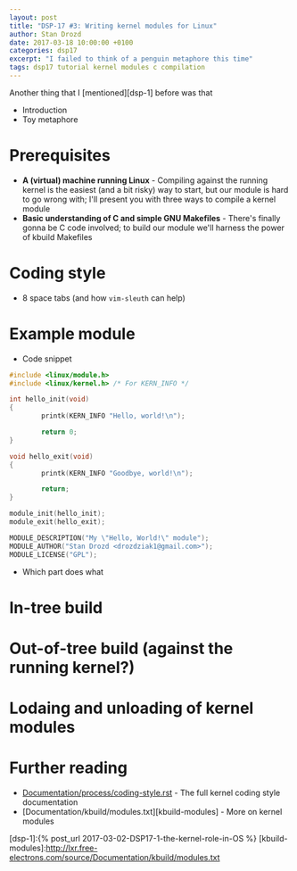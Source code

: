 ```yaml
---
layout: post
title: "DSP-17 #3: Writing kernel modules for Linux"
author: Stan Drozd
date: 2017-03-18 10:00:00 +0100
categories: dsp17
excerpt: "I failed to think of a penguin metaphore this time"
tags: dsp17 tutorial kernel modules c compilation
---
```

Another thing that I [mentioned][dsp-1] before was that 
* Introduction
* Toy metaphore

# Prerequisites
* **A (virtual) machine running Linux** - Compiling against the running kernel
  is the easiest (and a bit risky) way to start, but our module is hard to go
  wrong with; I'll present you with three ways to compile a kernel module
* **Basic understanding of C and simple GNU Makefiles** - There's finally gonna
  be C code involved; to build our module we'll harness the power of kbuild
  Makefiles

# Coding style
* 8 space tabs (and how `vim-sleuth` can help)

# Example module
* Code snippet

```c
#include <linux/module.h>
#include <linux/kernel.h> /* For KERN_INFO */

int hello_init(void)
{
        printk(KERN_INFO "Hello, world!\n");

        return 0;
}

void hello_exit(void)
{
        printk(KERN_INFO "Goodbye, world!\n");

        return;
}

module_init(hello_init);
module_exit(hello_exit);

MODULE_DESCRIPTION("My \"Hello, World!\" module");
MODULE_AUTHOR("Stan Drozd <drozdziak1@gmail.com>");
MODULE_LICENSE("GPL");

```

* Which part does what


# In-tree build

# Out-of-tree build (against the running kernel?)

# Lodaing and unloading of kernel modules

# Further reading
* [Documentation/process/coding-style.rst][coding-style] - The full kernel
  coding style documentation
* [Documentation/kbuild/modules.txt][kbuild-modules] - More on kernel modules

[coding-style]:http://lxr.free-electrons.com/source/Documentation/process/coding-style.rst
[dsp-1]:{% post_url 2017-03-02-DSP17-1-the-kernel-role-in-OS %}
[kbuild-modules]:http://lxr.free-electrons.com/source/Documentation/kbuild/modules.txt

